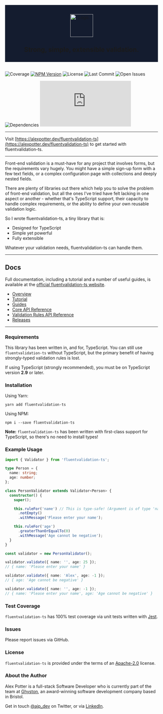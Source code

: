 <div align="center" style="background-color: #141c2f; padding: 30px 0 10px 0">
  <img
    height="75"
    alt="Logo."
    src="https://alexpotter.dev/fluentvalidation-ts/img/logo-text.svg"
  />
  <h2>Strong, simple, extensible validation.</h2>
</div>

<br />

![Coverage](https://badgen.net/badge/coverage/100%25/green)
[![NPM Version](https://badgen.net/npm/v/fluentvalidation-ts)](https://www.npmjs.com/package/fluentvalidation-ts)
![License](https://badgen.net/npm/license/fluentvalidation-ts)
![Last Commit](https://badgen.net/github/last-commit/alexjpotter/fluentvalidation-ts/master)
![Open Issues](https://badgen.net/github/open-issues/alexjpotter/fluentvalidation-ts)

![Dependencies](https://badgen.net/badge/dependencies/none/green)
[![GZIP Size](http://img.badgesize.io/https://unpkg.com/fluentvalidation-ts@latest/dist/fluentvalidation-ts.umd.production.min.js?compression=gzip)](https://unpkg.com/fluentvalidation-ts@latest/dist/fluentvalidation-ts.umd.production.min.js)

<hr />

Visit [https://alexpotter.dev/fluentvalidation-ts](https://alexpotter.dev/fluentvalidation-ts) to get started with fluentvalidation-ts.

<hr />

Front-end validation is a must-have for any project that involves forms, but the requirements vary hugely. You might have a simple sign-up form with a few text fields, or a complex configuration page with collections and deeply nested fields.

There are plenty of libraries out there which help you to solve the problem of front-end validation, but all the ones I've tried have felt lacking in one aspect or another - whether that's TypeScript support, their capacity to handle complex requirements, or the ability to define your own reusable validation logic.

So I wrote fluentvalidation-ts, a tiny library that is:

- Designed for TypeScript
- Simple yet powerful
- Fully extensible

Whatever your validation needs, fluentvalidation-ts can handle them.

<hr />

## Docs

Full documentation, including a tutorial and a number of useful guides, is available at the [official fluentvalidation-ts website](https://alexpotter.dev/fluentvalidation-ts).

* [Overview](https://alexpotter.dev/fluentvalidation-ts/docs/overview)
* [Tutorial](https://alexpotter.dev/fluentvalidation-ts/docs/tutorial)
* [Guides](https://alexpotter.dev/fluentvalidation-ts/docs/guides/customrules)
* [Core API Reference](https://alexpotter.dev/fluentvalidation-ts/docs/api/core/validator)
* [Validation Rules API Reference](https://alexpotter.dev/fluentvalidation-ts/docs/api/rules/emailaddress)
* [Releases](https://github.com/AlexJPotter/fluentvalidation-ts/releases)

<hr />

### Requirements

This library has been written in, and for, TypeScript. You can still use `fluentvalidation-ts` without TypeScript, but the primary benefit of having strongly-typed validation rules is lost.

If using TypeScript (strongly recommended), you must be on TypeScript version **2.9** or later.

### Installation

Using Yarn:

```
yarn add fluentvalidation-ts
```

Using NPM:

```
npm i --save fluentvalidation-ts
```

**Note:** `fluentvalidation-ts` has been written with first-class support for TypeScript, so there's no need to install types!

### Example Usage

```typescript
import { Validator } from 'fluentvalidation-ts';

type Person = {
  name: string;
  age: number;
};

class PersonValidator extends Validator<Person> {
  constructor() {
    super();

    this.ruleFor('name') // This is type-safe! (Argument is of type 'name' | 'age')
      .notEmpty()
      .withMessage('Please enter your name');

    this.ruleFor('age')
      .greaterThanOrEqualTo(0)
      .withMessage('Age cannot be negative');
  }
}

const validator = new PersonValidator();

validator.validate({ name: '', age: 25 });
// { name: 'Please enter your name' }

validator.validate({ name: 'Alex', age: -1 });
// { age: 'Age cannot be negative' }

validator.validate({ name: '', age: -1 });
// { name: 'Please enter your name', age: 'Age cannot be negative' }
```

### Test Coverage

`fluentvalidation-ts` has 100% test coverage via unit tests written with [Jest](https://jestjs.io/).

### Issues

Please report issues via GitHub.

### License

`fluentvalidation-ts` is provided under the terms of an [Apache-2.0](https://www.apache.org/licenses/LICENSE-2.0) license.

### About the Author

Alex Potter is a full-stack Software Developer who is currently part of the team at [Ghyston](https://www.ghyston.com), an award-winning software development company based in Bristol.

Get in touch [@ajp_dev](https://twitter.com/ajp_dev) on Twitter, or via [LinkedIn](www.linkedin.com/in/alex-james-potter).
